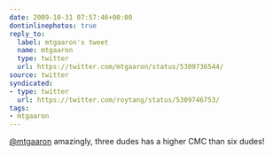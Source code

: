```yaml
---
date: 2009-10-31 07:57:46+00:00
dontinlinephotos: true
reply_to:
  label: mtgaaron's tweet
  name: mtgaaron
  type: twitter
  url: https://twitter.com/mtgaaron/status/5309736544/
source: twitter
syndicated:
- type: twitter
  url: https://twitter.com/roytang/status/5309746753/
tags:
- mtgaaron
---
```


[@mtgaaron](https://twitter.com/mtgaaron/) amazingly, three dudes has a higher CMC than six dudes!
